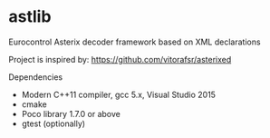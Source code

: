 # astlib
Eurocontrol Asterix decoder framework based on XML declarations

Project is inspired by: https://github.com/vitorafsr/asterixed

Dependencies
- Modern C++11 compiler, gcc 5.x, Visual Studio 2015
- cmake
- Poco library 1.7.0 or above
- gtest (optionally) 
